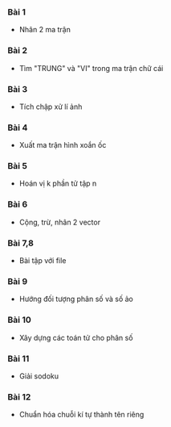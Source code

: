 ### Bài 1
  * Nhân 2 ma trận
### Bài 2
  * Tìm "TRUNG" và "VI" trong ma trận chữ cái
### Bài 3
  * Tích chập xử lí ảnh
### Bài 4
  * Xuất ma trận hình xoắn ốc
### Bài 5
  * Hoán vị k phần tử tập n
### Bài 6
  * Cộng, trừ, nhân 2 vector
### Bài 7,8
  * Bài tập với file
### Bài 9
  * Hướng đối tượng phân số và số ảo
### Bài 10
  * Xây dựng các toán tử cho phân số
### Bài 11
  * Giải sodoku
### Bài 12
  * Chuẩn hóa chuỗi kí tự thành tên riêng
